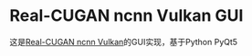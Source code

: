 # Real-CUGAN ncnn Vulkan GUI
这是[Real-CUGAN ncnn Vulkan](https://github.com/nihui/realcugan-ncnn-vulkan)的GUI实现，基于Python PyQt5
